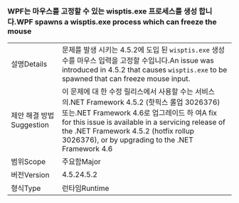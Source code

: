 ### <a name="wpf-spawns-a-wisptisexe-process-which-can-freeze-the-mouse"></a><span data-ttu-id="970a2-101">WPF는 마우스를 고정할 수 있는 wisptis.exe 프로세스를 생성 합니다.</span><span class="sxs-lookup"><span data-stu-id="970a2-101">WPF spawns a wisptis.exe process which can freeze the mouse</span></span>

|   |   |
|---|---|
|<span data-ttu-id="970a2-102">설명</span><span class="sxs-lookup"><span data-stu-id="970a2-102">Details</span></span>|<span data-ttu-id="970a2-103">문제를 발생 시키는 4.5.2에 도입 된 <code>wisptis.exe</code> 생성 수를 마우스 입력을 고정할 수입니다.</span><span class="sxs-lookup"><span data-stu-id="970a2-103">An issue was introduced in 4.5.2 that causes <code>wisptis.exe</code> to be spawned that can freeze mouse input.</span></span>|
|<span data-ttu-id="970a2-104">제안 해결 방법</span><span class="sxs-lookup"><span data-stu-id="970a2-104">Suggestion</span></span>|<span data-ttu-id="970a2-105">이 문제에 대 한 수정 릴리스에서 사용할 수는 서비스의.NET Framework 4.5.2 (핫픽스 롤업 3026376) 또는.NET Framework 4.6로 업그레이드 하 여</span><span class="sxs-lookup"><span data-stu-id="970a2-105">A fix for this issue is available in a servicing release of the .NET Framework 4.5.2 (hotfix rollup 3026376), or by upgrading to the .NET Framework 4.6</span></span>|
|<span data-ttu-id="970a2-106">범위</span><span class="sxs-lookup"><span data-stu-id="970a2-106">Scope</span></span>|<span data-ttu-id="970a2-107">주요함</span><span class="sxs-lookup"><span data-stu-id="970a2-107">Major</span></span>|
|<span data-ttu-id="970a2-108">버전</span><span class="sxs-lookup"><span data-stu-id="970a2-108">Version</span></span>|<span data-ttu-id="970a2-109">4.5.2</span><span class="sxs-lookup"><span data-stu-id="970a2-109">4.5.2</span></span>|
|<span data-ttu-id="970a2-110">형식</span><span class="sxs-lookup"><span data-stu-id="970a2-110">Type</span></span>|<span data-ttu-id="970a2-111">런타임</span><span class="sxs-lookup"><span data-stu-id="970a2-111">Runtime</span></span>|

